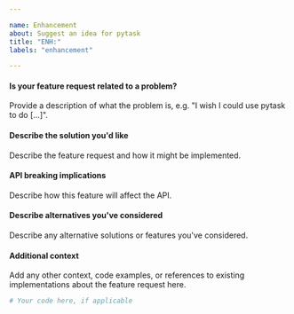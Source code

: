 ```yaml
---

name: Enhancement
about: Suggest an idea for pytask
title: "ENH:"
labels: "enhancement"

---
```


#### Is your feature request related to a problem?

Provide a description of what the problem is, e.g. "I wish I could use pytask to do
[...]".

#### Describe the solution you'd like

Describe the feature request and how it might be implemented.

#### API breaking implications

Describe how this feature will affect the API.

#### Describe alternatives you've considered

Describe any alternative solutions or features you've considered.

#### Additional context

Add any other context, code examples, or references to existing implementations about
the feature request here.

```python
# Your code here, if applicable
```
